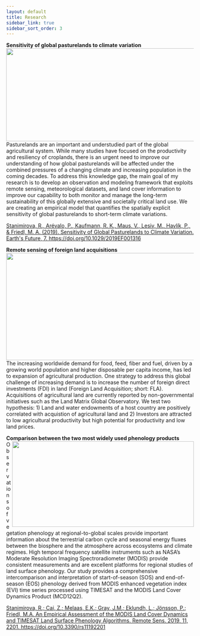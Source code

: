 ```yaml
---
layout: default
title: Research
sidebar_link: true
sidebar_sort_order: 3
---
```


<p><b>Sensitivity of global pasturelands to climate variation</b><br>
<img style="float: center;" src="../images/Figure5_new.png" width="600" height="250" align="right"> Pasturelands are an important and understudied part of the global agricultural system. While many studies have focused on the productivity and resiliency of croplands, there is an urgent need to improve our understanding of how global pasturelands will be affected under the combined pressures of a changing climate and increasing population in the coming decades. To address this knowledge gap, the main goal of my research is to develop an observation and modeling framework that exploits remote sensing, meteorological datasets, and land cover information to improve our capability to both monitor and manage the long-term sustainability of this globally extensive and societally critical land use. We are creating an empirical model that quantifies the spatially explicit sensitivity of global pasturelands to short-term climate variations. 
			
<p><a href="https://agupubs.onlinelibrary.wiley.com/doi/full/10.1029/2019EF001316">Stanimirova, R., Arévalo, P., Kaufmann, R. K., Maus, V., Lesiv, M., Havlík, P., & Friedl, M. A. (2019). Sensitivity of Global Pasturelands to Climate Variation. Earth's Future, 7. https://doi.org/10.1029/2019EF001316</a>
</div>

			
<p><b>Remote sensing of foreign land acquisitions</b><br>
 <img style="float: center;" src="../images/FLA.png" width="562.35" height="288.03" align="right"> The increasing worldwide demand for food, feed, fiber and fuel, driven by a growing world population and higher disposable per capita income, has led to expansion of agricultural production. One strategy to address this global challenge of increasing demand is to increase the number of foreign direct investments (FDI) in land (Foreign Land Acquisition; short: FLA). Acquisitions of agricultural land are currently reported by non-governmental initiatives such as the Land Matrix Global Observatory. We test two hypothesis: 1) Land and water endowments of a host country are positively correlated with acquistion of agricultural land and 2) Investors are attracted to low agricultural productivity but high potential for productivity and low land prices.
</div>

 <p><b>Comparison between the two most widely used phenology products</b><br>
 <img style="float: center;" src="../images/pheno_map.png" width="487.9" height="229.66" align="right"> Observations of vegetation phenology at regional-to-global scales provide important information about the terrestrial carbon cycle and seasonal energy fluxes between the biosphere and the atmosphere across ecosystems and climate regimes. High temporal frequency satellite instruments such as NASA’s Moderate Resolution Imaging Spectroradiometer (MODIS) provide consistent measurements and are excellent platforms for regional studies of land surface phenology. Our study provides a comprehensive intercomparison and interpretation of start-of-season (SOS) and end-of- season (EOS) phenology derived from MODIS enhanced vegetation index (EVI) time series processed using TIMESAT and the MODIS Land Cover Dynamics Product (MCD12Q2).

<p><a href="https://www.mdpi.com/2072-4292/11/19/2201">Stanimirova, R.; Cai, Z.; Melaas, E.K.; Gray, J.M.; Eklundh, L.; Jönsson, P.; Friedl, M.A. An Empirical Assessment of the MODIS Land Cover Dynamics and TIMESAT Land Surface Phenology Algorithms. Remote Sens. 2019, 11, 2201. https://doi.org/10.3390/rs11192201</a>
			
</div>
